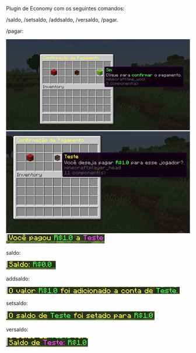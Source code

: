 Plugin de Economy com os seguintes comandos:

/saldo, /setsaldo, /addsaldo, /versaldo, /pagar.

/pagar:

![img_1.png](img_1.png)
![img.png](img.png)
![img_2.png](img_2.png)

saldo:

![img_3.png](img_3.png)

addsaldo:

![img_4.png](img_4.png)

setsaldo:

![img_5.png](img_5.png)

versaldo:

![img_6.png](img_6.png)
